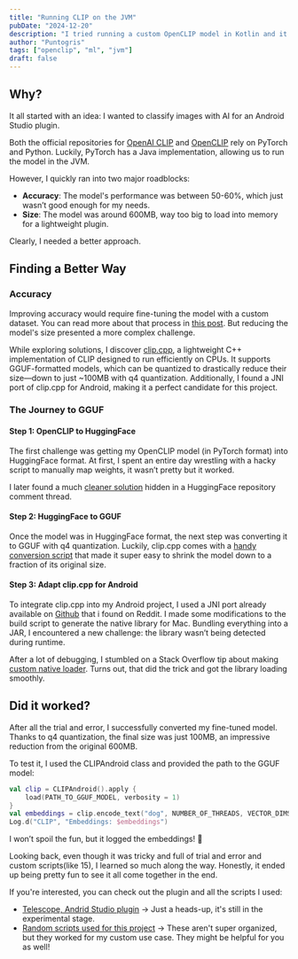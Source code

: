 ```yaml
---
title: "Running CLIP on the JVM"
pubDate: "2024-12-20"
description: "I tried running a custom OpenCLIP model in Kotlin and it was a fun adventure."
author: "Puntogris"
tags: ["openclip", "ml", "jvm"]
draft: false
---
```


## Why?

It all started with an idea: I wanted to classify images with AI for an Android Studio plugin.

Both the official repositories for [OpenAI CLIP](https://github.com/openai/CLIP) and [OpenCLIP](https://github.com/mlfoundations/open_clip) rely on PyTorch and Python. Luckily, PyTorch has a Java implementation, allowing us to run the model in the JVM.

However, I quickly ran into two major roadblocks:

- **Accuracy**: The model's performance was between 50-60%, which just wasn’t good enough for my needs.
- **Size**: The model was around 600MB, way too big to load into memory for a lightweight plugin.

Clearly, I needed a better approach.

## Finding a Better Way

### Accuracy

Improving accuracy would require fine-tuning the model with a custom dataset. You can read more about that process in [this post](https://www.blog.puntogris.com/fine-tunning-openclip/). But reducing the model's size presented a more complex challenge.

While exploring solutions, I discover [clip.cpp](https://github.com/monatis/clip.cpp), a lightweight C++ implementation of CLIP designed to run efficiently on CPUs. It supports GGUF-formatted models, which can be quantized to drastically reduce their size—down to just ~100MB with q4 quantization. Additionally, I found a JNI port of clip.cpp for Android, making it a perfect candidate for this project.

### The Journey to GGUF

#### Step 1: OpenCLIP to HuggingFace

The first challenge was getting my OpenCLIP model (in PyTorch format) into HuggingFace format. At first, I spent an entire day wrestling with a hacky script to manually map weights, it wasn’t pretty but it worked.

I later found a much [cleaner solution](https://gist.github.com/rwightman/c79fd0241ed3c860e898114931c07990) hidden in a HuggingFace repository comment thread.

#### Step 2: HuggingFace to GGUF

Once the model was in HuggingFace format, the next step was converting it to GGUF with q4 quantization. Luckily, clip.cpp comes with a [handy conversion script](https://github.com/monatis/clip.cpp/blob/main/models/convert_hf_to_gguf.py) that made it super easy to shrink the model down to a fraction of its original size.

#### Step 3: Adapt clip.cpp for Android

To integrate clip.cpp into my Android project, I used a JNI port already available on [Github](https://github.com/shubham0204/clip.cpp/tree/add-android-sample/examples/clip.android) that i found on Reddit. I made some modifications to the build script to generate the native library for Mac. Bundling everything into a JAR, I encountered a new challenge: the library wasn’t being detected during runtime.

After a lot of debugging, I stumbled on a Stack Overflow tip about making [custom native loader](https://stackoverflow.com/a/75623784/3663235). Turns out, that did the trick and got the library loading smoothly.

## Did it worked?

After all the trial and error, I successfully converted my fine-tuned model. Thanks to q4 quantization, the final size was just 100MB, an impressive reduction from the original 600MB.

To test it, I used the CLIPAndroid class and provided the path to the GGUF model:

```kotlin
val clip = CLIPAndroid().apply {
    load(PATH_TO_GGUF_MODEL, verbosity = 1)
}
val embeddings = clip.encode_text("dog", NUMBER_OF_THREADS, VECTOR_DIMS, normalize = true)
Log.d("CLIP", "Embeddings: $embeddings")
```

I won’t spoil the fun, but it logged the embeddings! 🎉

Looking back, even though it was tricky and full of trial and error and custom scripts(like 15), I learned so much along the way. Honestly, it ended up being pretty fun to see it all come together in the end.

If you're interested, you can check out the plugin and all the scripts I used:

- [Telescope, Andrid Studio plugin](https://github.com/puntogris/telescope) -> Just a heads-up, it's still in the experimental stage.
- [Random scripts used for this project](https://github.com/puntogris/clipper) -> These aren't super organized, but they worked for my custom use case. They might be helpful for you as well!
